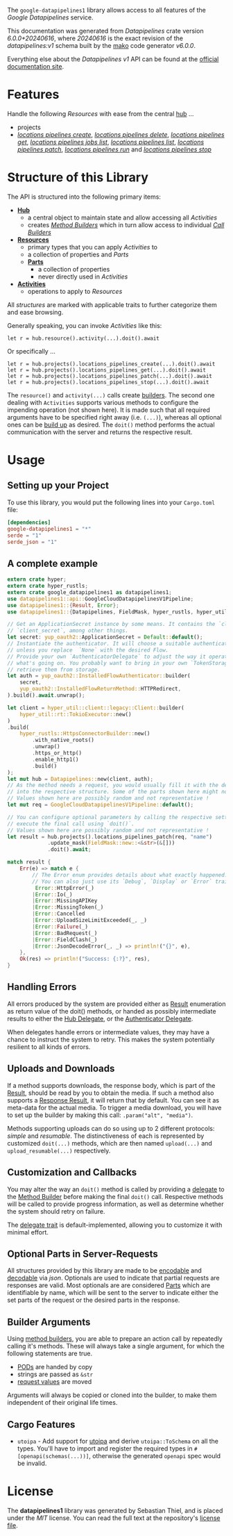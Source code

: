 <!---
DO NOT EDIT !
This file was generated automatically from 'src/generator/templates/api/README.md.mako'
DO NOT EDIT !
-->
The `google-datapipelines1` library allows access to all features of the *Google Datapipelines* service.

This documentation was generated from *Datapipelines* crate version *6.0.0+20240616*, where *20240616* is the exact revision of the *datapipelines:v1* schema built by the [mako](http://www.makotemplates.org/) code generator *v6.0.0*.

Everything else about the *Datapipelines* *v1* API can be found at the
[official documentation site](https://cloud.google.com/dataflow/docs/guides/data-pipelines).
# Features

Handle the following *Resources* with ease from the central [hub](https://docs.rs/google-datapipelines1/6.0.0+20240616/google_datapipelines1/Datapipelines) ...

* projects
 * [*locations pipelines create*](https://docs.rs/google-datapipelines1/6.0.0+20240616/google_datapipelines1/api::ProjectLocationPipelineCreateCall), [*locations pipelines delete*](https://docs.rs/google-datapipelines1/6.0.0+20240616/google_datapipelines1/api::ProjectLocationPipelineDeleteCall), [*locations pipelines get*](https://docs.rs/google-datapipelines1/6.0.0+20240616/google_datapipelines1/api::ProjectLocationPipelineGetCall), [*locations pipelines jobs list*](https://docs.rs/google-datapipelines1/6.0.0+20240616/google_datapipelines1/api::ProjectLocationPipelineJobListCall), [*locations pipelines list*](https://docs.rs/google-datapipelines1/6.0.0+20240616/google_datapipelines1/api::ProjectLocationPipelineListCall), [*locations pipelines patch*](https://docs.rs/google-datapipelines1/6.0.0+20240616/google_datapipelines1/api::ProjectLocationPipelinePatchCall), [*locations pipelines run*](https://docs.rs/google-datapipelines1/6.0.0+20240616/google_datapipelines1/api::ProjectLocationPipelineRunCall) and [*locations pipelines stop*](https://docs.rs/google-datapipelines1/6.0.0+20240616/google_datapipelines1/api::ProjectLocationPipelineStopCall)




# Structure of this Library

The API is structured into the following primary items:

* **[Hub](https://docs.rs/google-datapipelines1/6.0.0+20240616/google_datapipelines1/Datapipelines)**
    * a central object to maintain state and allow accessing all *Activities*
    * creates [*Method Builders*](https://docs.rs/google-datapipelines1/6.0.0+20240616/google_datapipelines1/common::MethodsBuilder) which in turn
      allow access to individual [*Call Builders*](https://docs.rs/google-datapipelines1/6.0.0+20240616/google_datapipelines1/common::CallBuilder)
* **[Resources](https://docs.rs/google-datapipelines1/6.0.0+20240616/google_datapipelines1/common::Resource)**
    * primary types that you can apply *Activities* to
    * a collection of properties and *Parts*
    * **[Parts](https://docs.rs/google-datapipelines1/6.0.0+20240616/google_datapipelines1/common::Part)**
        * a collection of properties
        * never directly used in *Activities*
* **[Activities](https://docs.rs/google-datapipelines1/6.0.0+20240616/google_datapipelines1/common::CallBuilder)**
    * operations to apply to *Resources*

All *structures* are marked with applicable traits to further categorize them and ease browsing.

Generally speaking, you can invoke *Activities* like this:

```Rust,ignore
let r = hub.resource().activity(...).doit().await
```

Or specifically ...

```ignore
let r = hub.projects().locations_pipelines_create(...).doit().await
let r = hub.projects().locations_pipelines_get(...).doit().await
let r = hub.projects().locations_pipelines_patch(...).doit().await
let r = hub.projects().locations_pipelines_stop(...).doit().await
```

The `resource()` and `activity(...)` calls create [builders][builder-pattern]. The second one dealing with `Activities`
supports various methods to configure the impending operation (not shown here). It is made such that all required arguments have to be
specified right away (i.e. `(...)`), whereas all optional ones can be [build up][builder-pattern] as desired.
The `doit()` method performs the actual communication with the server and returns the respective result.

# Usage

## Setting up your Project

To use this library, you would put the following lines into your `Cargo.toml` file:

```toml
[dependencies]
google-datapipelines1 = "*"
serde = "1"
serde_json = "1"
```

## A complete example

```Rust
extern crate hyper;
extern crate hyper_rustls;
extern crate google_datapipelines1 as datapipelines1;
use datapipelines1::api::GoogleCloudDatapipelinesV1Pipeline;
use datapipelines1::{Result, Error};
use datapipelines1::{Datapipelines, FieldMask, hyper_rustls, hyper_util, yup_oauth2};

// Get an ApplicationSecret instance by some means. It contains the `client_id` and
// `client_secret`, among other things.
let secret: yup_oauth2::ApplicationSecret = Default::default();
// Instantiate the authenticator. It will choose a suitable authentication flow for you,
// unless you replace  `None` with the desired Flow.
// Provide your own `AuthenticatorDelegate` to adjust the way it operates and get feedback about
// what's going on. You probably want to bring in your own `TokenStorage` to persist tokens and
// retrieve them from storage.
let auth = yup_oauth2::InstalledFlowAuthenticator::builder(
    secret,
    yup_oauth2::InstalledFlowReturnMethod::HTTPRedirect,
).build().await.unwrap();

let client = hyper_util::client::legacy::Client::builder(
    hyper_util::rt::TokioExecutor::new()
)
.build(
    hyper_rustls::HttpsConnectorBuilder::new()
        .with_native_roots()
        .unwrap()
        .https_or_http()
        .enable_http1()
        .build()
);
let mut hub = Datapipelines::new(client, auth);
// As the method needs a request, you would usually fill it with the desired information
// into the respective structure. Some of the parts shown here might not be applicable !
// Values shown here are possibly random and not representative !
let mut req = GoogleCloudDatapipelinesV1Pipeline::default();

// You can configure optional parameters by calling the respective setters at will, and
// execute the final call using `doit()`.
// Values shown here are possibly random and not representative !
let result = hub.projects().locations_pipelines_patch(req, "name")
             .update_mask(FieldMask::new::<&str>(&[]))
             .doit().await;

match result {
    Err(e) => match e {
        // The Error enum provides details about what exactly happened.
        // You can also just use its `Debug`, `Display` or `Error` traits
         Error::HttpError(_)
        |Error::Io(_)
        |Error::MissingAPIKey
        |Error::MissingToken(_)
        |Error::Cancelled
        |Error::UploadSizeLimitExceeded(_, _)
        |Error::Failure(_)
        |Error::BadRequest(_)
        |Error::FieldClash(_)
        |Error::JsonDecodeError(_, _) => println!("{}", e),
    },
    Ok(res) => println!("Success: {:?}", res),
}

```
## Handling Errors

All errors produced by the system are provided either as [Result](https://docs.rs/google-datapipelines1/6.0.0+20240616/google_datapipelines1/common::Result) enumeration as return value of
the doit() methods, or handed as possibly intermediate results to either the
[Hub Delegate](https://docs.rs/google-datapipelines1/6.0.0+20240616/google_datapipelines1/common::Delegate), or the [Authenticator Delegate](https://docs.rs/yup-oauth2/*/yup_oauth2/trait.AuthenticatorDelegate.html).

When delegates handle errors or intermediate values, they may have a chance to instruct the system to retry. This
makes the system potentially resilient to all kinds of errors.

## Uploads and Downloads
If a method supports downloads, the response body, which is part of the [Result](https://docs.rs/google-datapipelines1/6.0.0+20240616/google_datapipelines1/common::Result), should be
read by you to obtain the media.
If such a method also supports a [Response Result](https://docs.rs/google-datapipelines1/6.0.0+20240616/google_datapipelines1/common::ResponseResult), it will return that by default.
You can see it as meta-data for the actual media. To trigger a media download, you will have to set up the builder by making
this call: `.param("alt", "media")`.

Methods supporting uploads can do so using up to 2 different protocols:
*simple* and *resumable*. The distinctiveness of each is represented by customized
`doit(...)` methods, which are then named `upload(...)` and `upload_resumable(...)` respectively.

## Customization and Callbacks

You may alter the way an `doit()` method is called by providing a [delegate](https://docs.rs/google-datapipelines1/6.0.0+20240616/google_datapipelines1/common::Delegate) to the
[Method Builder](https://docs.rs/google-datapipelines1/6.0.0+20240616/google_datapipelines1/common::CallBuilder) before making the final `doit()` call.
Respective methods will be called to provide progress information, as well as determine whether the system should
retry on failure.

The [delegate trait](https://docs.rs/google-datapipelines1/6.0.0+20240616/google_datapipelines1/common::Delegate) is default-implemented, allowing you to customize it with minimal effort.

## Optional Parts in Server-Requests

All structures provided by this library are made to be [encodable](https://docs.rs/google-datapipelines1/6.0.0+20240616/google_datapipelines1/common::RequestValue) and
[decodable](https://docs.rs/google-datapipelines1/6.0.0+20240616/google_datapipelines1/common::ResponseResult) via *json*. Optionals are used to indicate that partial requests are responses
are valid.
Most optionals are are considered [Parts](https://docs.rs/google-datapipelines1/6.0.0+20240616/google_datapipelines1/common::Part) which are identifiable by name, which will be sent to
the server to indicate either the set parts of the request or the desired parts in the response.

## Builder Arguments

Using [method builders](https://docs.rs/google-datapipelines1/6.0.0+20240616/google_datapipelines1/common::CallBuilder), you are able to prepare an action call by repeatedly calling it's methods.
These will always take a single argument, for which the following statements are true.

* [PODs][wiki-pod] are handed by copy
* strings are passed as `&str`
* [request values](https://docs.rs/google-datapipelines1/6.0.0+20240616/google_datapipelines1/common::RequestValue) are moved

Arguments will always be copied or cloned into the builder, to make them independent of their original life times.

[wiki-pod]: http://en.wikipedia.org/wiki/Plain_old_data_structure
[builder-pattern]: http://en.wikipedia.org/wiki/Builder_pattern
[google-go-api]: https://github.com/google/google-api-go-client

## Cargo Features

* `utoipa` - Add support for [utoipa](https://crates.io/crates/utoipa) and derive `utoipa::ToSchema` on all
the types. You'll have to import and register the required types in `#[openapi(schemas(...))]`, otherwise the
generated `openapi` spec would be invalid.


# License
The **datapipelines1** library was generated by Sebastian Thiel, and is placed
under the *MIT* license.
You can read the full text at the repository's [license file][repo-license].

[repo-license]: https://github.com/Byron/google-apis-rsblob/main/LICENSE.md

